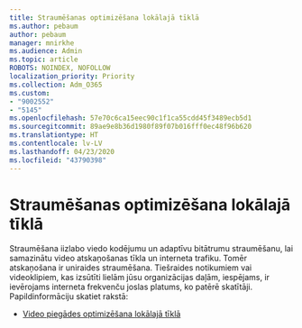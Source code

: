 ```yaml
---
title: Straumēšanas optimizēšana lokālajā tīklā
ms.author: pebaum
author: pebaum
manager: mnirkhe
ms.audience: Admin
ms.topic: article
ROBOTS: NOINDEX, NOFOLLOW
localization_priority: Priority
ms.collection: Adm_O365
ms.custom:
- "9002552"
- "5145"
ms.openlocfilehash: 57e70c6ca15eec90c1f1ca55cdd45f3489ecb5d1
ms.sourcegitcommit: 89ae9e8b36d1980f89f07b016fff0ec48f96b620
ms.translationtype: HT
ms.contentlocale: lv-LV
ms.lasthandoff: 04/23/2020
ms.locfileid: "43790398"
---
```

# <a name="optimizing-stream-within-my-local-network"></a>Straumēšanas optimizēšana lokālajā tīklā

Straumēšana iizlabo viedo kodējumu un adaptīvu bitātrumu straumēšanu, lai samazinātu video atskaņošanas tīkla un interneta trafiku. Tomēr atskaņošana ir uniraides straumēšana. Tiešraides notikumiem vai videoklipiem, kas izsūtīti lielām jūsu organizācijas daļām, iespējams, ir ievērojams interneta frekvenču joslas platums, ko patērē skatītāji. Papildinformāciju skatiet rakstā:

- [Video piegādes optimizēšana lokālajā tīklā](https://docs.microsoft.com/stream/network-overview#optimizing-video-delivery-within-my-local-network)
